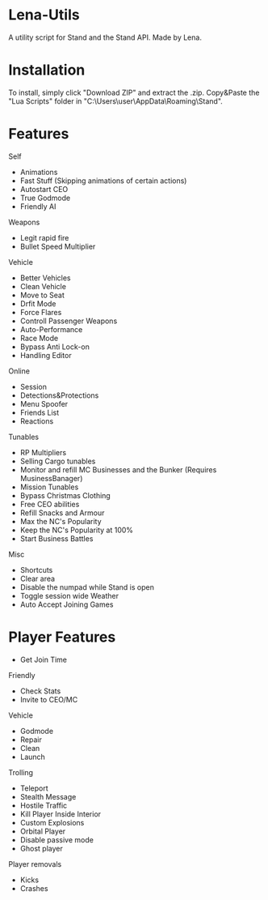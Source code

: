 # Lena-Utils
A utility script for Stand and the Stand API. Made by Lena.

# Installation
To install, simply click "Download ZIP" and extract the .zip. Copy&Paste the "Lua Scripts" folder in "C:\Users\user\AppData\Roaming\Stand".

# Features

Self
-   Animations
-   Fast Stuff (Skipping animations of certain actions)
-   Autostart CEO
-   True Godmode
-   Friendly AI

Weapons
-   Legit rapid fire
-   Bullet Speed Multiplier

Vehicle
-   Better Vehicles  
-   Clean Vehicle
-   Move to Seat
-   Drfit Mode
-   Force Flares
-   Controll Passenger Weapons
-   Auto-Performance
-   Race Mode
-   Bypass Anti Lock-on
-   Handling Editor

Online
-   Session
-   Detections&Protections
-   Menu Spoofer
-   Friends List
-   Reactions

Tunables
-   RP Multipliers
-   Selling Cargo tunables
-   Monitor and refill MC Businesses and the Bunker (Requires MusinessBanager)
-   Mission Tunables
-   Bypass Christmas Clothing
-   Free CEO abilities
-   Refill Snacks and Armour
-   Max the NC's Popularity
-   Keep the NC's Popularity at 100%
-   Start Business Battles

Misc
-   Shortcuts
-   Clear area
-   Disable the numpad while Stand is open
-   Toggle session wide Weather
-   Auto Accept Joining Games

# Player Features
- Get Join Time

Friendly
-   Check Stats
-   Invite to CEO/MC

Vehicle
-   Godmode
-   Repair
-   Clean
-   Launch

Trolling
-   Teleport
-   Stealth Message
-   Hostile Traffic
-   Kill Player Inside Interior
-   Custom Explosions
-   Orbital Player
-   Disable passive mode
-   Ghost player

Player removals
-   Kicks
-   Crashes
